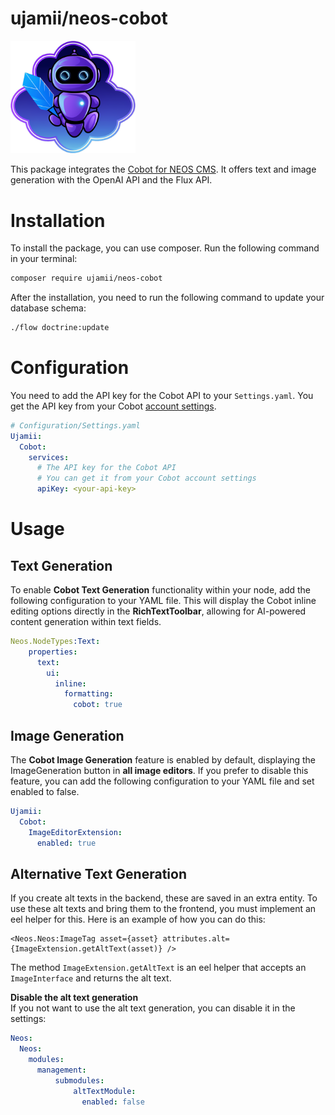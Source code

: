 # ujamii/neos-cobot

<img src="Documentation/assets/neos-cobot.png" width="200px" alt="neos cobot" />

This package integrates the [Cobot for NEOS CMS](https://cobot.ujamii.com). It offers text and image generation with the OpenAI API and the Flux API.

# Installation

To install the package, you can use composer. Run the following command in your terminal:
```bash
composer require ujamii/neos-cobot
```
After the installation, you need to run the following command to update your database schema:
```bash
./flow doctrine:update
```

# Configuration

You need to add the API key for the Cobot API to your `Settings.yaml`.
You get the API key from your Cobot [account settings](https://cobot.ujamii.com/app/api-key).

```yaml
# Configuration/Settings.yaml
Ujamii:
  Cobot:
    services:
      # The API key for the Cobot API
      # You can get it from your Cobot account settings
      apiKey: <your-api-key>
```

# Usage

## Text Generation
To enable **Cobot Text Generation** functionality within your node, add the following configuration to your YAML file.
This will display the Cobot inline editing options directly in the **RichTextToolbar**, allowing for AI-powered content generation within text fields.

```yaml
Neos.NodeTypes:Text:
    properties:
      text:
        ui:
          inline:
            formatting:
              cobot: true
```

## Image Generation

The **Cobot Image Generation** feature is enabled by default, displaying the ImageGeneration button in **all image editors**.
If you prefer to disable this feature, you can add the following configuration to your YAML file and set enabled to false.
```yaml
Ujamii:
  Cobot:
    ImageEditorExtension:
      enabled: true
```

## Alternative Text Generation

If you create alt texts in the backend, these are saved in an extra entity.
To use these alt texts and bring them to the frontend, you must implement an eel helper
for this. Here is an example of how you can do this:

```
<Neos.Neos:ImageTag asset={asset} attributes.alt={ImageExtension.getAltText(asset)} />
```

The method ``ImageExtension.getAltText`` is an eel helper that accepts an ``ImageInterface`` and returns the alt text.

**Disable the alt text generation**<br/>
If you not want to use the alt text generation, you can disable it in the settings:

```yaml
Neos:
  Neos:
    modules:
      management:
          submodules:
              altTextModule:
                enabled: false
```
